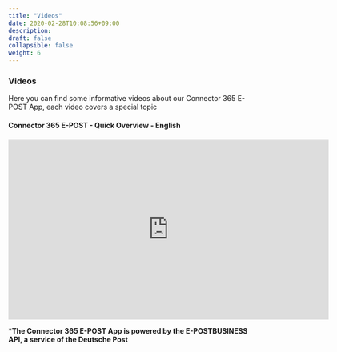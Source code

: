 ```yaml
---
title: "Videos"
date: 2020-02-28T10:08:56+09:00
description: 
draft: false
collapsible: false
weight: 6
---
```

### Videos

Here you can find some informative videos about our Connector 365 E-POST App, each video covers a special topic

#### Connector 365 E-POST - Quick Overview - English
<p style="text-align: center;">
<iframe width="640" height="360" src="https://www.youtube.com/embed/1RVKaTl5BbQ" title="YouTube video player" frameborder="0" allow="accelerometer; autoplay; clipboard-write; encrypted-media; gyroscope; picture-in-picture" allowfullscreen></iframe>
</p>



***The Connector 365 E-POST App is powered by the E-POSTBUSINESS API, a service of the Deutsche Post**